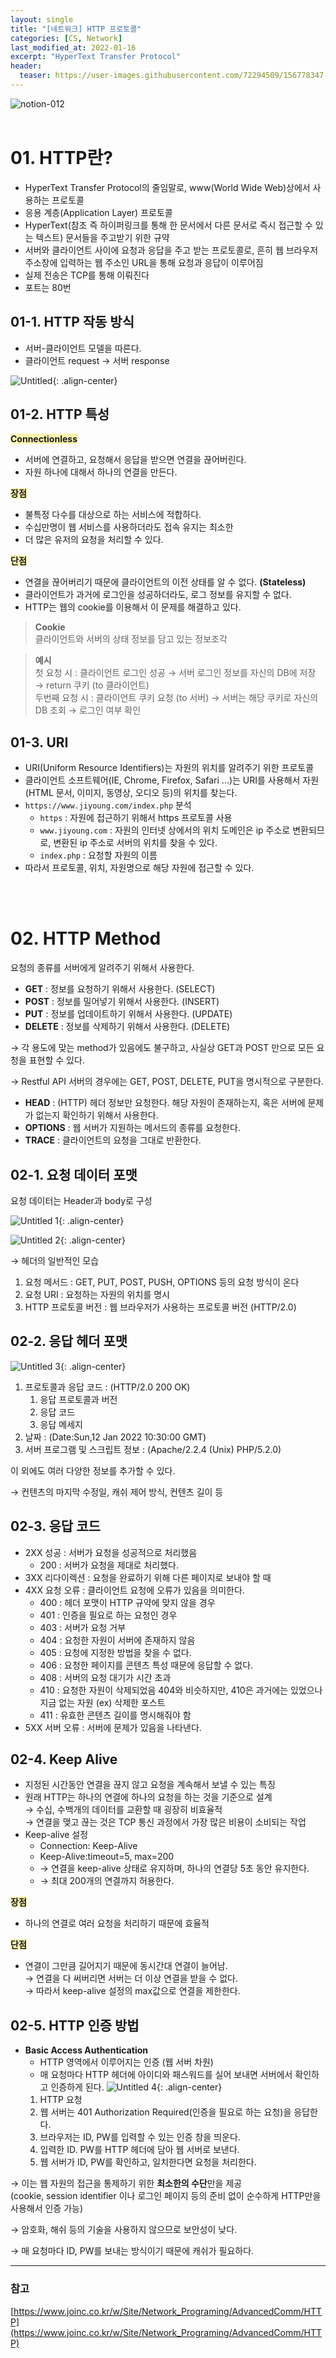 ```yaml
---
layout: single
title: "[네트워크] HTTP 프로토콜"
categories: [CS, Network]
last_modified_at: 2022-01-16
excerpt: "HyperText Transfer Protocol"
header:
  teaser: https://user-images.githubusercontent.com/72294509/156778347-583ed458-b146-4caa-93c5-29ef30a20336.png
---
```


![notion-012](https://user-images.githubusercontent.com/72294509/156778347-583ed458-b146-4caa-93c5-29ef30a20336.png)
<br><br>

# 01. HTTP란?

- HyperText Transfer Protocol의 줄임말로, www(World Wide Web)상에서 사용하는 프로토콜
- 응용 계층(Application Layer) 프로토콜
- HyperText(참조 즉 하이퍼링크를 통해 한 문서에서 다른 문서로 즉시 접근할 수 있는 텍스트) 문서들을 주고받기 위한 규약
- 서버와 클라이언트 사이에 요청과 응답을 주고 받는 프로토콜로, 흔히 웹 브라우저 주소창에 입력하는 웹 주소인 URL을 통해 요청과 응답이 이루어짐
- 실제 전송은 TCP를 통해 이뤄진다
- 포트는 80번

## 01-1. HTTP 작동 방식

- 서버-클라이언트 모델을 따른다.
- 클라이언트 request → 서버 response

![Untitled](https://user-images.githubusercontent.com/72294509/156778382-4c999366-1f3e-466c-af61-2bad4c3e43d3.png){: .align-center}

## 01-2. HTTP 특성

<span style="background-color:#fff5b1;"> **Connectionless**</span>

- 서버에 연결하고, 요청해서 응답을 받으면 연결을 끊어버린다.
- 자원 하나에 대해서 하나의 연결을 만든다.

<span style="background-color:#fff5b1;">**장점**</span>

- 불특정 다수를 대상으로 하는 서비스에 적합하다.
- 수십만명이 웹 서비스를 사용하더라도 접속 유지는 최소한
- 더 많은 유저의 요청을 처리할 수 있다.

<span style="background-color:#fff5b1;">**단점**</span>

- 연결을 끊어버리기 때문에 클라이언트의 이전 상태를 알 수 없다. **(Stateless)**
- 클라이언트가 과거에 로그인을 성공하더라도, 로그 정보를 유지할 수 없다.
- HTTP는 웹의 cookie를 이용해서 이 문제를 해결하고 있다.

> **Cookie**<br>클라이언트와 서버의 상태 정보를 담고 있는 정보조각

> **예시**<br>첫 요청 시 : 클라이언트 로그인 성공 → 서버 로그인 정보를 자신의 DB에 저장 → return 쿠키 (to 클라이언트)<br>두번째 요청 시 : 클라이언트 쿠키 요청 (to 서버) → 서버는 해당 쿠키로 자신의 DB 조회 → 로그인 여부 확인

## 01-3. URI

- URI(Uniform Resource Identifiers)는 자원의 위치를 알려주기 위한 프로토콜
- 클라이언트 소프트웨어(IE, Chrome, Firefox, Safari ...)는 URI를 사용해서 자원(HTML 문서, 이미지, 동영상, 오디오 등)의 위치를 찾는다.
- `https://www.jiyoung.com/index.php` 분석
  - `https` : 자원에 접근하기 위해서 https 프로토콜 사용
  - `www.jiyoung.com` : 자원의 인터넷 상에서의 위치
    도메인은 ip 주소로 변환되므로, 변환된 ip 주소로 서버의 위치를 찾을 수 있다.
  - `index.php` : 요청할 자원의 이름
- 따라서 프로토콜, 위치, 자원명으로 해당 자원에 접근할 수 있다.

<br><br>

# 02. HTTP Method

요청의 종류를 서버에게 알려주기 위해서 사용한다.

- **GET** : 정보를 요청하기 위해서 사용한다. (SELECT)
- **POST** : 정보를 밀어넣기 위해서 사용한다. (INSERT)
- **PUT** : 정보를 업데이트하기 위해서 사용한다. (UPDATE)
- **DELETE** : 정보를 삭제하기 위해서 사용한다. (DELETE)

→ 각 용도에 맞는 method가 있음에도 불구하고, 사실상 GET과 POST 만으로 모든 요청을 표현할 수 있다.

→ Restful API 서버의 경우에는 GET, POST, DELETE, PUT을 명시적으로 구분한다.

- **HEAD** : (HTTP) 헤더 정보만 요청한다. 해당 자원이 존재하는지, 혹은 서버에 문제가 없는지 확인하기 위해서 사용한다.
- **OPTIONS** : 웹 서버가 지원하는 메서드의 종류를 요청한다.
- **TRACE** : 클라이언트의 요청을 그대로 반환한다.

## 02-1. 요청 데이터 포맷

요청 데이터는 Header과 body로 구성

![Untitled 1](https://user-images.githubusercontent.com/72294509/156778367-6863714d-0696-46f8-b3ca-905369df6275.png){: .align-center}

![Untitled 2](https://user-images.githubusercontent.com/72294509/156778370-feeb2a76-0523-4fa4-83f5-2eb61ca856cb.png){: .align-center}

→ 헤더의 일반적인 모습

1. 요청 메서드 : GET, PUT, POST, PUSH, OPTIONS 등의 요청 방식이 온다
2. 요청 URI : 요청하는 자원의 위치를 명시
3. HTTP 프로토콜 버전 : 웹 브라우저가 사용하는 프로토콜 버전 (HTTP/2.0)

## 02-2. 응답 헤더 포맷

![Untitled 3](https://user-images.githubusercontent.com/72294509/156778372-a70886e9-ba6b-4d4a-ac60-7b409a5a4a48.png){: .align-center}

1. 프로토콜과 응답 코드 : (HTTP/2.0 200 OK)
   1. 응답 프로토콜과 버전
   2. 응답 코드
   3. 응답 메세지
2. 날짜 : (Date:Sun,12 Jan 2022 10:30:00 GMT)
3. 서버 프로그램 및 스크립트 정보 : (Apache/2.2.4 (Unix) PHP/5.2.0)

이 외에도 여러 다양한 정보를 추가할 수 있다.

→ 컨텐츠의 마지막 수정일, 캐쉬 제어 방식, 컨텐츠 길이 등

## 02-3. 응답 코드

- 2XX 성공 : 서버가 요청을 성공적으로 처리했음
  - 200 : 서버가 요청을 제대로 처리했다.
- 3XX 리다이렉션 : 요청을 완료하기 위해 다른 페이지로 보내야 할 때
- 4XX 요청 오류 : 클라이언트 요청에 오류가 있음을 의미한다.
  - 400 : 헤더 포맷이 HTTP 규약에 맞지 않을 경우
  - 401 : 인증을 필요로 하는 요청인 경우
  - 403 : 서버가 요청 거부
  - 404 : 요청한 자원이 서버에 존재하지 않음
  - 405 : 요청에 지정한 방법을 찾을 수 없다.
  - 406 : 요청한 페이지를 콘텐츠 특성 때문에 응답할 수 없다.
  - 408 : 서버의 요청 대기가 시간 초과
  - 410 : 요청한 자원이 삭제되었음
    404와 비슷하지만, 410은 과거에는 있었으나 지금 없는 자원
    (ex) 삭제한 포스트
  - 411 : 유효한 콘텐츠 길이를 명시해줘야 함
- 5XX 서버 오류 : 서버에 문제가 있음을 나타낸다.

## 02-4. Keep Alive

- 지정된 시간동안 연결을 끊지 않고 요청을 계속해서 보낼 수 있는 특징
- 원래 HTTP는 하나의 연결에 하나의 요청을 하는 것을 기준으로 설계
  <br>→ 수십, 수백개의 데이터를 교환할 때 굉장히 비효율적
  <br>→ 연결을 맺고 끊는 것은 TCP 통신 과정에서 가장 많은 비용이 소비되는 작업
- Keep-alive 설정
  - Connection: Keep-Alive
  - Keep-Alive:timeout=5, max=200
  - → 연결을 keep-alive 상태로 유지하며, 하나의 연결당 5초 동안 유지한다.
  - → 최대 200개의 연결까지 허용한다.

<span style="background-color:#fff5b1;">**장점** </span>

- 하나의 연결로 여러 요청을 처리하기 때문에 효율적

<span style="background-color:#fff5b1;">**단점** </span>

- 연결이 그만큼 길어지기 때문에 동시간대 연결이 늘어남.
  <br>→ 연결을 다 써버리면 서버는 더 이상 연결을 받을 수 없다.
  <br>→ 따라서 keep-alive 설정의 max값으로 연결을 제한한다.

## 02-5. HTTP 인증 방법

- **Basic Access Authentication**
  - HTTP 영역에서 이루어지는 인증 (웹 서버 차원)
  - 매 요청마다 HTTP 헤더에 아이디와 패스워드를 실어 보내면 서버에서 확인하고 인증하게 된다.
    ![Untitled 4](https://user-images.githubusercontent.com/72294509/156778377-79d60b96-f2ad-429a-a78a-8334a52c45e1.png){: .align-center}
  1. HTTP 요청
  2. 웹 서버는 401 Authorization Required(인증을 필요로 하는 요청)을 응답한다.
  3. 브라우저는 ID, PW를 입력할 수 있는 인증 창을 띄운다.
  4. 입력한 ID. PW를 HTTP 헤더에 담아 웹 서버로 보낸다.
  5. 웹 서버가 ID, PW를 확인하고, 일치한다면 요청을 처리한다.

→ 이는 웹 자원의 접근을 통제하기 위한 **최소한의 수단**만을 제공
<br>(cookie, session identifier 이나 로그인 페이지 등의 준비 없이 순수하게 HTTP만을 사용해서 인증 가능)

→ 암호화, 해쉬 등의 기술을 사용하지 않으므로 보안성이 낮다.

→ 매 요청마다 ID, PW를 보내는 방식이기 때문에 캐쉬가 필요하다.

---

### 참고

[https://www.joinc.co.kr/w/Site/Network_Programing/AdvancedComm/HTTP](https://www.joinc.co.kr/w/Site/Network_Programing/AdvancedComm/HTTP)
